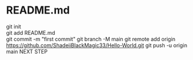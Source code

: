 # README.md                            
git init     
git add README.md  
git commit -m "first commit"
git branch -M main
git remote add origin https://github.com/ShadeiiBlackMagic33/Hello-World.git
git push -u origin main
NEXT STEP
